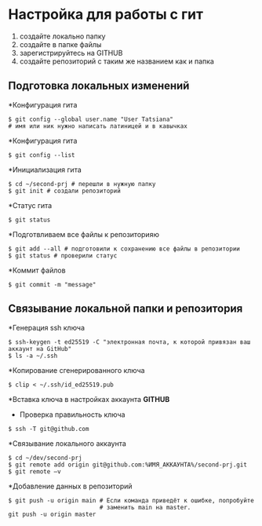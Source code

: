# Настройка для работы с гит

1. создайте локально папку
2. создайте в папке файлы
3. зарегистрируйтесь на GITHUB
4. создайте репозиторий с таким же названием как и папка

## Подготовка локальных изменений

*Конфигурация гита

```
$ git config --global user.name "User Tatsiana" 
# имя или ник нужно написать латиницей и в кавычках
```

*Конфигурация гита

```
$ git config --list
```

*Инициализация гита

```
$ cd ~/second-prj # перешли в нужную папку
$ git init # создали репозиторий
```

*Статус гита

```
$ git status
```

*Подготвливаем все файлы к репозиторияю

```
$ git add --all # подготовили к сохранению все файлы в репозитории
$ git status # проверили статус 
```

*Коммит файлов

```
$ git commit -m "message"
```

## Связывание локальной папки и репозитория

*Генерация ssh ключа
```
$ ssh-keygen -t ed25519 -C "электронная почта, к которой привязан ваш аккаунт на GitHub"
$ ls -a ~/.ssh
```

*Копирование сгенерированного ключа
```
$ clip < ~/.ssh/id_ed25519.pub
```

*Вставка ключа в настройках аккаунта **GITHUB**

* Проверка правильность ключа
```
$ ssh -T git@github.com 
```

*Связывание локального аккаунта
```
$ cd ~/dev/second-prj
$ git remote add origin git@github.com:%ИМЯ_АККАУНТА%/second-prj.git 
$ git remote –v
```

*Добавление данных в репозиторий
```
$ git push -u origin main # Если команда приведёт к ошибке, попробуйте 
                          # заменить main на master.
git push -u origin master
```